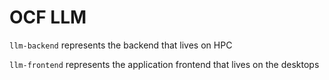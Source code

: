 # OCF LLM

`llm-backend` represents the backend that lives on HPC

`llm-frontend` represents the application frontend that lives on the desktops
